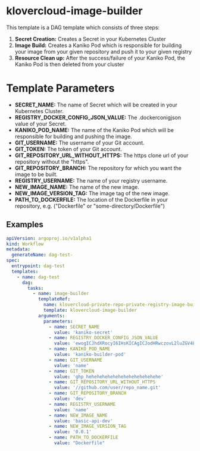 # klovercloud-image-builder
This template is a DAG template which consists of three steps:

1.  **Secret Creation:** Creates a Secret in your Kubernetes Cluster
2.  **Image Build:** Creates a Kaniko Pod which is responsible for building your image from your given repository and push it to your given registry
3. **Resource Clean up:** After the success/failure of your Kaniko Pod, the Kaniko Pod is then deleted from your cluster


# Template Parameters

- **SECRET_NAME:** The name of Secret which will be created in your Kubernetes Cluster. 
- **REGISTRY_DOCKER_CONFIG_JSON_VALUE:** The .dockerconigjson value of your Secret.
- **KANIKO_POD_NAME:** The name of the Kaniko Pod which will be responsible for building and pushing the image.
- **GIT_USERNAME:** The username of your Git account.
- **GIT_TOKEN:** The token of your Git account.
- **GIT_REPOSITORY_URL_WITHOUT_HTTPS:** The https clone url of your repository without the "https".
- **GIT_REPOSITORY_BRANCH:** The repository for which you want the image to be built.
- **REGISTRY_USERNAME:** The name of your registry username.
- **NEW_IMAGE_NAME:** The name of the new image.
- **NEW_IMAGE_VERSION_TAG:** The image tag of the new image.
- **PATH_TO_DOCKERFILE:** The location of the Dockerfile in your repository, e.g. ("Dockerfile" or "some-directory/Dockerfile")

## Examples
```yaml  
apiVersion: argoproj.io/v1alpha1
kind: Workflow
metadata:
  generateName: dag-test-
spec:
  entrypoint: dag-test
  templates:
    - name: dag-test
      dag:
        tasks:
          - name: image-builder
            templateRef:
              name: klovercloud-private-repo-private-registry-image-builder
              template: klovercloud-image-builder
            arguments:
              parameters:
                - name: SECRET_NAME
                  value: 'kaniko-secret'
                - name: REGISTRY_DOCKER_CONFIG_JSON_VALUE
                  value: 'ewogICJhdXRocyI6IHsKICAgICJodHRwczovL2luZGV4LmRvY2tlci5pby92MS8iOiB7CiAgICAgICJ1c2VybmFtZSI6ICJuYW1lIiwKICAgICAgInBhc3N3b3JkIjogImdocF9oZWhlaGVoZWhlaGVoZWhlaGVoZWhlaGVoZWhlIiwKICAgICAgImVtYWlsIjogIiIsCiAgICAgICJhdXRoIjogImJtRnRaVHBuYUhCZmFHVm9aV2hsYUdWb1pXaGxhR1ZvWldobGFHVm9aV2hsYUdWb1pRPT0iCiAgICB9CiAgfQp9'
                - name: KANIKO_POD_NAME
                  value: 'kaniko-builder-pod'
                - name: GIT_USERNAME
                  value: 'name'
                - name: GIT_TOKEN
                  value: 'ghp_hehehehehehehehehehehehehehe'
                - name: GIT_REPOSITORY_URL_WITHOUT_HTTPS
                  value: '//github.com/user/repo_name.git'
                - name: GIT_REPOSITORY_BRANCH
                  value: 'dev'
                - name: REGISTRY_USERNAME
                  value: 'name'
                - name: NEW_IMAGE_NAME
                  value: 'basic-api-dev'
                - name: NEW_IMAGE_VERSION_TAG
                  value: '0.0.1'
                - name: PATH_TO_DOCKERFILE
                  value: "Dockerfile"
```